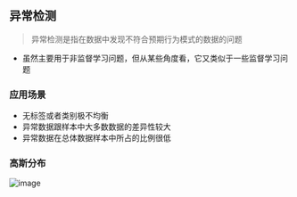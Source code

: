 ## 异常检测 
> 异常检测是指在数据中发现不符合预期行为模式的数据的问题
* 虽然主要用于非监督学习问题，但从某些角度看，它又类似于一些监督学习问题

### 应用场景
* 无标签或者类别极不均衡
* 异常数据跟样本中大多数数据的差异性较大
* 异常数据在总体数据样本中所占的比例很低

### 高斯分布
![image](https://user-images.githubusercontent.com/13389058/156463412-0f238566-a06a-49c5-b550-0f12cb7117f7.png)

### 
